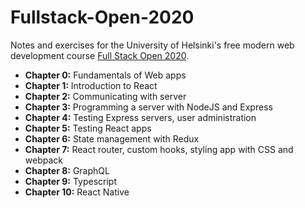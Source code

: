 # Fullstack-Open-2020

Notes and exercises for the University of Helsinki's free modern web development course [Full Stack Open 2020](https://fullstackopen.com/en).

- **Chapter 0:** Fundamentals of Web apps 
- **Chapter 1:** Introduction to React
- **Chapter 2:** Communicating with server
- **Chapter 3:** Programming a server with NodeJS and Express
- **Chapter 4:** Testing Express servers, user administration
- **Chapter 5:** Testing React apps
- **Chapter 6:** State management with Redux
- **Chapter 7:** React router, custom hooks, styling app with CSS and webpack
- **Chapter 8:** GraphQL
- **Chapter 9:** Typescript
- **Chapter 10:** React Native
